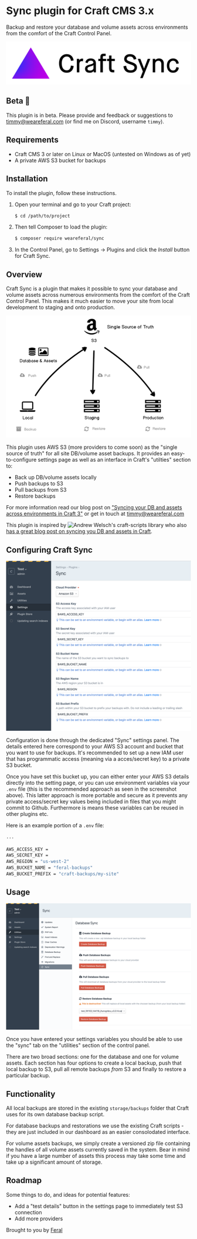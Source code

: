 # Sync plugin for Craft CMS 3.x

Backup and restore your database and volume assets across environments from the comfort of the Craft Control Panel.

![Craft Sync Logo](resources/img/plugin-logo.png)

## Beta 🚨

This plugin is in beta. Please provide and feedback or suggestions to [timmy@weareferal.com](mailto:timmy@weareferal.com) (or find me on Discord, username `timmy`).

## Requirements

- Craft CMS 3 or later on Linux or MacOS (untested on Windows as of yet)
- A private AWS S3 bucket for backups

## Installation

To install the plugin, follow these instructions.

1. Open your terminal and go to your Craft project:

   ```sh
   $ cd /path/to/project
   ```

2. Then tell Composer to load the plugin:

   ```sh
   $ composer require weareferal/sync
   ```

3. In the Control Panel, go to Settings → Plugins and click the *Install* button for Craft Sync.

## Overview

Craft Sync is a plugin that makes it possible to sync your database and volume assets across numerous environments from the comfort of the Craft Control Panel. This makes it much easier to move your site from local development to staging and onto production.

![Craft Sync Overview](resources/img/overview.png)

This plugin uses AWS S3 (more providers to come soon) as the "single source of truth" for all site DB/volume asset backups. It provides an easy-to-configure settings page as well as an interface in Craft's "utilties" section to:

- Back up DB/volume assets locally
- Push backups to S3
- Pull backups from S3
- Restore backups

For more information read our blog post on ["Syncing your DB and assets across environments in Craft 3"](https://weareferal.com/tldr/syncing-your-db-and-assets-across-environments-in-craft-3/) or get in touch at [timmy@weareferal.com](mailto:timmy@weareferal.com)

This plugin is inspired by ![Andrew Welsch's `craft-scripts` library](https://github.com/nystudio107/craft-scripts) who also [has a great blog post on syncing you DB and assets in Craft](https://nystudio107.com/blog/database-asset-syncing-between-environments-in-craft-cms).

## Configuring Craft Sync

![Craft Sync Setting Screenshot](resources/img/settings-screenshot.png)

Configuration is done through the dedicated "Sync" settings panel. The details entered here correspond to your AWS S3 account and bucket that you want to use for backups. It's recommended to set up a new IAM user that has programmatic access (meaning via a acces/secret key) to a private S3 bucket.

Once you have set this bucket up, you can either enter your AWS S3 details directly into the setting page, or you can use environment variables via your `.env` file (this is the recommended approach as seen in the screenshot above). This latter approach is more portable and secure as it prevents any private access/secret key values being included in files that you might commit to Github. Furthermore is means these variables can be reused in other plugins etc.

Here is an example portion of a  `.env` file:

```sh
...

AWS_ACCESS_KEY = 
AWS_SECRET_KEY = 
AWS_REGION = "us-west-2"
AWS_BUCKET_NAME = "feral-backups"
AWS_BUCKET_PREFIX = "craft-backups/my-site"
```

## Usage

![Craft Sync Utilities Screenshot](resources/img/utilities-screenshot.png)

Once you have entered your settings variables you should be able to use the "sync" tab on the "utilities" section of the control panel.

There are two broad sections: one for the database and one for volume assets. Each section has four options to create a local backup, push that local backup to S3, pull all remote backups _from_ S3 and finally to restore a particular backup.

## Functionality

All local backups are stored in the existing `storage/backups` folder that Craft uses for its own database backup script.

For database backups and restorations we use the existing Craft scripts - they are just included in our dashboard as an easier consolodated interface.

For volume assets backups, we simply create a versioned zip file containing the handles of all volume assets currently saved in the system. Bear in mind if you have a large number of assets this process may take some time and take up a significant amount of storage.

## Roadmap

Some things to do, and ideas for potential features:

* Add a "test details" button in the settings page to immediately test S3 connection
* Add more providers

Brought to you by [Feral](https://weareferal.com)
